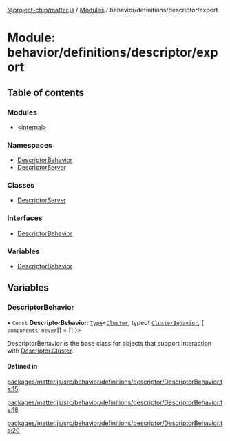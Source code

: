 [@project-chip/matter.js](../README.md) / [Modules](../modules.md) / behavior/definitions/descriptor/export

# Module: behavior/definitions/descriptor/export

## Table of contents

### Modules

- [\<internal\>](behavior_definitions_descriptor_export._internal_.md)

### Namespaces

- [DescriptorBehavior](behavior_definitions_descriptor_export.DescriptorBehavior.md)
- [DescriptorServer](behavior_definitions_descriptor_export.DescriptorServer.md)

### Classes

- [DescriptorServer](../classes/behavior_definitions_descriptor_export.DescriptorServer-1.md)

### Interfaces

- [DescriptorBehavior](../interfaces/behavior_definitions_descriptor_export.DescriptorBehavior-1.md)

### Variables

- [DescriptorBehavior](behavior_definitions_descriptor_export.md#descriptorbehavior)

## Variables

### DescriptorBehavior

• `Const` **DescriptorBehavior**: [`Type`](../interfaces/behavior_cluster_export.ClusterBehavior.Type.md)\<[`Cluster`](../interfaces/cluster_export.Descriptor.Cluster.md), typeof [`ClusterBehavior`](behavior_cluster_export.ClusterBehavior.md), \{ `components`: `never`[] = [] }\>

DescriptorBehavior is the base class for objects that support interaction with [Descriptor.Cluster](cluster_export.Descriptor.md#cluster).

#### Defined in

[packages/matter.js/src/behavior/definitions/descriptor/DescriptorBehavior.ts:15](https://github.com/project-chip/matter.js/blob/3adaded6/packages/matter.js/src/behavior/definitions/descriptor/DescriptorBehavior.ts#L15)

[packages/matter.js/src/behavior/definitions/descriptor/DescriptorBehavior.ts:18](https://github.com/project-chip/matter.js/blob/3adaded6/packages/matter.js/src/behavior/definitions/descriptor/DescriptorBehavior.ts#L18)

[packages/matter.js/src/behavior/definitions/descriptor/DescriptorBehavior.ts:20](https://github.com/project-chip/matter.js/blob/3adaded6/packages/matter.js/src/behavior/definitions/descriptor/DescriptorBehavior.ts#L20)
